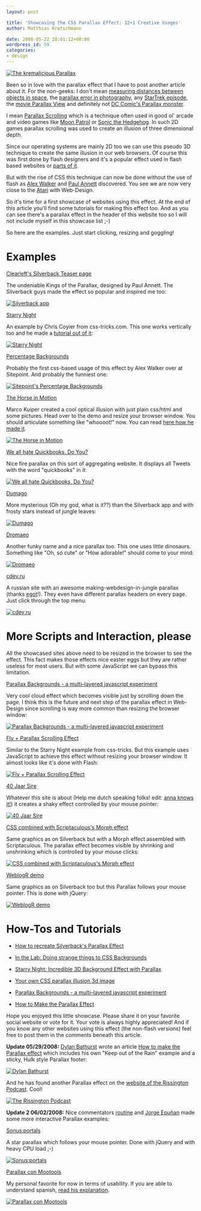 ```yaml
---
layout: post

title: 'Showcasing the CSS Parallax Effect: 12+1 Creative Usages'
author: Matthias Kretschmann

date: 2008-05-22 20:01:12+00:00
wordpress_id: 59
categories:
- design
---
```


[![The kremalicious Parallax](/media/parallax-visualization.png)](/media/parallax-visualization_big.png)

Been so in love with the parallax effect that I have to post another article about it. For the non-geeks: I don't mean [measuring distances between objects in space](http://en.wikipedia.org/wiki/Parallax), the [parallax error in photography](http://en.wikipedia.org/wiki/Parallax#Parallax_error_in_photography), any [StarTrek episode](http://www.startrek.com/startrek/view/series/VOY/episode/68824.html), the [movie Parallax View](http://www.imdb.com/title/tt0071970/) and definitely not [DC Comic's Parallax monster](http://scifipedia.scifi.com/index.php/Parallax_(DC)).

I mean [Parallax Scrolling](http://en.wikipedia.org/wiki/Parallax_scrolling) which is a technique often used in good ol' arcade and video games like [Moon Patrol](http://en.wikipedia.org/wiki/Moon_Patrol) or [Sonic the Hedgehog](http://en.wikipedia.org/wiki/Sonic_the_Hedgehog_%28video_game%29). In such 2D games parallax scrolling was used to create an illusion of three dimensional depth.

Since our operating systems are mainly 2D too we can use this pseudo 3D technique to create the same illusion in our web browsers. Of course this was first done by flash designers and it's a popular effect used in flash based websites or [parts of it](http://a.viary.com/).

But with the rise of CSS this technique can now be done without the use of flash as [Alex Walker](http://www.sitepoint.com/blogs/2008/01/18/in-the-lab-doing-strange-things-to-css-backgrounds/) and [Paul Annett](http://www.thinkvitamin.com/features/design/how-to-recreate-silverbacks-parallax) discovered. You see we are now very close to the [Atari](http://en.wikipedia.org/wiki/Atari) with Web-Design.

So it's time for a first showcase of websites using this effect. At the end of this article you'll find some tutorials for making this effect too. And as you can see there's a parallax effect in the header of this website too so I will not include myself in this showcase list ;-)

<!-- more -->

So here are the examples. Just start clicking, resizing and goggling!

# Examples

[Clearleft's Silverback Teaser page](http://www.silverbackapp.com/)

The undeniable Kings of the Parallax, designed by Paul Annett. The Silverback guys made the effect so popular and inspired me too:

[![Silverback app](/media/parallax_001.jpg)](http://www.silverbackapp.com/)  


[Starry Night](http://css-tricks.com/examples/StarryNight/)

An example by Chris Coyier from css-tricks.com. This one works vertically too and he made a [tutorial out of it](http://css-tricks.com/3d-parralax-background-effect/):

[![Starry Night](/media/parallax_002.jpg)](http://css-tricks.com/examples/StarryNight/)  


[Percentage Backgrounds](http://www.sitepoint.com/examples/stretchy/test.php)

Probably the first css-based usage of this effect by Alex Walker over at Sitepoint. And probably the funniest one:

[![Sitepoint's Percentage Backgrounds](/media/parallax_003.jpg)](http://www.sitepoint.com/examples/stretchy/test.php)  


[The Horse in Motion](http://demo.marcofolio.net/a_parallax_illusion_with_css/)

Marco Kuiper created a cool optical illusion with just plain css/html and some pictures. Head over to the demo and resize your browser window. You should articulate something like "whoooot!" now. You can read [here how he made it](http://www.marcofolio.net/css/a_parallax_illusion_with_css_the_horse_in_motion.html).

[![The Horse in Motion](/media/parallax_004.jpg)](http://demo.marcofolio.net/a_parallax_illusion_with_css/)  


[We all hate Quickbooks, Do You?](http://weallhatequickbooks.com/)

Nice fire parallax on this sort of aggregating website. It displays all Tweets with the word "quickbooks" in it:

[![We all hate Quickbooks, Do You?](/media/parallax_005.jpg)](http://weallhatequickbooks.com/)  


[Dumago](http://dumago.net/)

More mysterious (Oh my god, what is it??) than the Silverback app and with frosty stars instead of jungle leaves:

[![Dumago](/media/parallax_006.jpg)](http://dumago.net/)  


[Dromaeo](http://dromaeo.com/)

Another funky name and a nice parallax too. This one uses little dinosaurs. Something like "Oh, so cute" or "How adorable!" should come to your mind:

[![Dromaeo](/media/parallax_007.jpg)](http://dromaeo.com/)  


[cdev.ru](http://www.cdev.ru/)

A russian site with an awesome making-webdesign-in-jungle parallax (thanks [egot](http://www.kremalicious.com/2008/05/showcasing-the-css-parallax-effect-12-creative-usages/#comment-104)!). They even have different parallax headers on every page. Just click through the top menu:

[![cdev.ru](/media/parallax_013.jpg)](http://www.cdev.ru/)  




# More Scripts and Interaction, please

All the showcased sites above need to be resized in the browser to see the effect. This fact makes those effects nice easter eggs but they are rather useless for most users. But with some JavaScript we can bypass this limitation.

[Parallax Backgrounds - a multi–layered javascript experiment](http://inner.geek.nz/javascript/parallax/)

Very cool cloud effect which becomes visible just by scrolling down the page. I think this is the future and next step of the parallax effect in Web-Design since scrolling is way more common than resizing the browser window:

[![Parallax Backgrounds - a multi–layered javascript experiment](/media/parallax_008.jpg)](http://inner.geek.nz/javascript/parallax/)  


[Fly + Parallax Scrolling Effect](http://www.esqsoft.com/examples/fly_parallax/fly_parallax.htm)

Similar to the Starry Night example from css-tricks. But this example uses JavaScript to achieve this effect without resizing your browser window. It almost looks like it's done with Flash:

[![Fly + Parallax Scrolling Effect](/media/parallax_009.jpg)](http://www.esqsoft.com/examples/fly_parallax/fly_parallax.htm)  


[40 Jaar Sire](http://www.umaghetzeggen.nl/)

Whatever this site is about (Help me dutch speaking folks! edit: [anna knows it!](http://www.kremalicious.com/2008/05/showcasing-the-css-parallax-effect-12-creative-usages/#comment-102)) it creates a shaky effect controlled by your mouse pointer:

[![40 Jaar Sire](/media/parallax_010.jpg)](http://www.umaghetzeggen.nl/)  


[CSS combined with Scriptaculous's Morph effect](http://offtheline.net/examples/parallax/)

Same graphics as on Silverback but with a Morph effect assembled with Scriptaculous. The parallax effect becomes visible by shrinking and unshrinking which is controlled by your mouse clicks:

[![CSS combined with Scriptaculous's Morph effect](/media/parallax_011.jpg)](http://offtheline.net/examples/parallax/)  


[WeblogR demo](http://www.weblogr.fr/demo/09052008/)

Same graphics as on Silverback too but this Parallax follows your mouse pointer. This is done with jQuery:

[![WeblogR demo](/media/parallax_012.jpg)](http://www.weblogr.fr/demo/09052008/)




# How-Tos and Tutorials

  * [How to recreate Silverback's Parallax Effect](http://www.thinkvitamin.com/features/design/how-to-recreate-silverbacks-parallax)

  * [In the Lab: Doing strange things to CSS Backgrounds](http://www.sitepoint.com/blogs/2008/01/18/in-the-lab-doing-strange-things-to-css-backgrounds/)

  * [Starry Night: Incredible 3D Background Effect with Parallax](http://css-tricks.com/3d-parralax-background-effect/)

  * [Your own CSS parallax illusion 3d image](http://www.marcofolio.net/photoshop/your_own_css_parallax_illusion_3d_image.html)
  
  * [Parallax Backgrounds - a multi–layered javascript experiment](http://inner.geek.nz/javascript/parallax/)

  * [How to Make the Parallax Effect](http://www.dylanbathurst.com/2008/05/27/how-to-make-the-parallax-effect/)
  

Hope you enjoyed this little showcase. Please share it on your favorite social website or vote for it. Your vote is always highly appreciated! And if you know any other websites using this effect (the non-flash versions) feel free to post them in the comments beneath this article.

**Update 05/29/2008:** [Dylan Bathurst](http://www.dylanbathurst.com/) wrote an article [How to make the Parallax effect](http://www.dylanbathurst.com/2008/05/27/how-to-make-the-parallax-effect/) which includes his own "Keep out of the Rain" example and a sticky, Hulk style Parallax footer:

[![Dylan Bathurst](/media/parallax_015.png)](http://www.dylanbathurst.com/2008/05/27/how-to-make-the-parallax-effect/)

And he has found another Parallax effect on the [website of the Rissington Podcast](http://therissingtonpodcast.co.uk/). Cool!

[![The Rissington Podcast](/media/parallax_014.png)](http://therissingtonpodcast.co.uk/)  


**Update 2 06/02/2008:** Nice commentators [routine](http://www.weaintplastic.com/) and [Jorge Epuñan](http://www.csslab.cl/) made some more interactive Parallax examples:

[Sonus:portals](http://www.sonus-game.com/)

A star parallax which follows your mouse pointer. Done with jQuery and with heavy CPU load ;-)

[![Sonus:portals](/media/parallax_017.jpg)](http://www.sonus-game.com/)  


[Parallax con Mootools](http://www.csslab.cl/ejemplos/parallax_mootools/)

My personal favorite for now in terms of usability. If you are able to understand spanish, [read his explanation](http://www.csslab.cl/2008/05/29/parallax-en-uso-real/).

[![Parallax con Mootools](/media/parallax_016.jpg)](http://www.csslab.cl/ejemplos/parallax_mootools/)